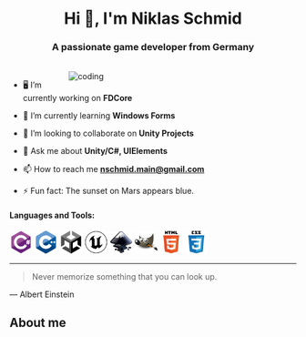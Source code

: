 <!--

- ⚡ Fun fact: ...
-->

<h1 align="center">Hi 👋, I'm Niklas Schmid</h1>
<h3 align="center">A passionate game developer from Germany</h3>
<br>

<img align="right" alt="coding" width="400" src="https://miro.medium.com/v2/resize:fit:1358/1*VMmvImch6VU5pc2VktY1uw.gif">

- 🖥 I’m currently working on **FDCore**

- 🧠 I’m currently learning **Windows Forms**

- 🤝 I’m looking to collaborate on **Unity Projects**

- 💬 Ask me about **Unity/C#, UIElements**

- 📫 How to reach me **nschmid.main@gmail.com**

- ⚡ Fun fact: The sunset on Mars appears blue.

#### Languages and Tools:

<p>
  <img src="https://raw.githubusercontent.com/devicons/devicon/master/icons/csharp/csharp-original.svg" alt="csharp" width="40" height="40"/>
  <img src="https://raw.githubusercontent.com/devicons/devicon/master/icons/cplusplus/cplusplus-original.svg" alt="cplusplus" width="40" height="40"/>
  <img src="https://raw.githubusercontent.com/devicons/devicon/master/icons/unity/unity-original.svg" alt="unity" width="40" height="40"/>
  <img src="https://raw.githubusercontent.com/devicons/devicon/master/icons/unrealengine/unrealengine-original.svg" alt="unreal" width="40" height="40"/>
  <img src="https://raw.githubusercontent.com/devicons/devicon/master/icons/inkscape/inkscape-original.svg" alt="inkscape" width="40" height="40"/>
  <img src="https://raw.githubusercontent.com/devicons/devicon/master/icons/gimp/gimp-original.svg" alt="gimp" width="40" height="40"/>
  <img src="https://raw.githubusercontent.com/devicons/devicon/master/icons/html5/html5-original-wordmark.svg" alt="html5" width="40" height="40"/>
  <img src="https://raw.githubusercontent.com/devicons/devicon/master/icons/css3/css3-original-wordmark.svg" alt="css3" width="40" height="40"/>
</p>

---
> Never memorize something that you can look up.

— Albert Einstein

## About me

<!-- TO DO: add more details about me later -->
